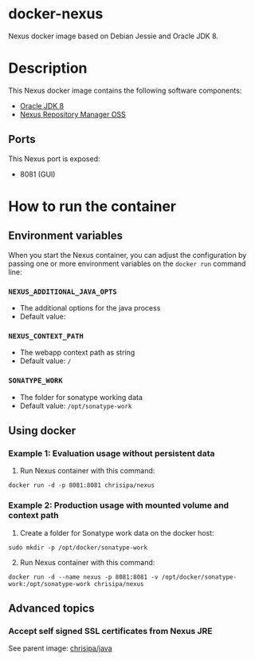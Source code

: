 docker-nexus
==============

Nexus docker image based on Debian Jessie and Oracle JDK 8.

# Description
This Nexus docker image contains the following software components:

 - [Oracle JDK 8](http://www.oracle.com/technetwork/java/javase/downloads/jdk8-downloads-2133151.html)
 - [Nexus Repository Manager OSS](http://www.sonatype.org/nexus/go/)


## Ports
This Nexus port is exposed:

  - 8081 (GUI)


# How to run the container

## Environment variables

When you start the Nexus container, you can adjust the configuration by passing one or more environment variables on the `docker run` command line:

### `NEXUS_ADDITIONAL_JAVA_OPTS`

 - The additional options for the java process
 - Default value: 

### `NEXUS_CONTEXT_PATH`

 - The webapp context path as string
 - Default value: `/`

### `SONATYPE_WORK`

 - The folder for sonatype working data
 - Default value: `/opt/sonatype-work`

## Using docker

### Example 1: Evaluation usage without persistent data

1. Run Nexus container with this command:
  ```
  docker run -d -p 8081:8081 chrisipa/nexus
  ```

### Example 2: Production usage with mounted volume and context path

1. Create a folder for Sonatype work data on the docker host:
  ```
  sudo mkdir -p /opt/docker/sonatype-work
  ```

2. Run Nexus container with this command:
  ```
docker run -d --name nexus -p 8081:8081 -v /opt/docker/sonatype-work:/opt/sonatype-work chrisipa/nexus
  ```

## Advanced topics

### Accept self signed SSL certificates from Nexus JRE

See parent image: [chrisipa/java](https://github.com/chrisipa/docker-java#accept-self-signed-ssl-certificates-from-jre)
